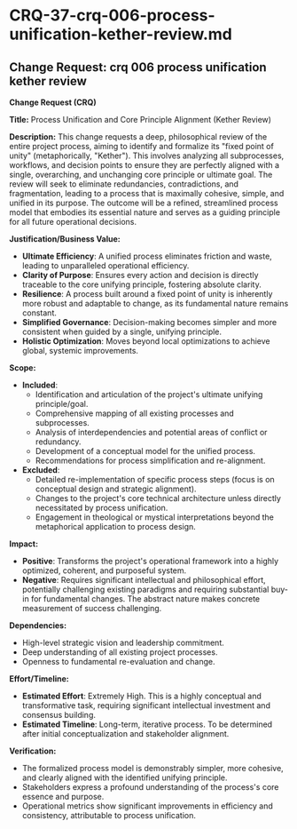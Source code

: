 # CRQ-37-crq-006-process-unification-kether-review.md

## Change Request: crq 006 process unification kether review
**Change Request (CRQ)**

**Title:** Process Unification and Core Principle Alignment (Kether Review)

**Description:**
This change requests a deep, philosophical review of the entire project process, aiming to identify and formalize its "fixed point of unity" (metaphorically, "Kether"). This involves analyzing all subprocesses, workflows, and decision points to ensure they are perfectly aligned with a single, overarching, and unchanging core principle or ultimate goal. The review will seek to eliminate redundancies, contradictions, and fragmentation, leading to a process that is maximally cohesive, simple, and unified in its purpose. The outcome will be a refined, streamlined process model that embodies its essential nature and serves as a guiding principle for all future operational decisions.

**Justification/Business Value:**
*   **Ultimate Efficiency**: A unified process eliminates friction and waste, leading to unparalleled operational efficiency.
*   **Clarity of Purpose**: Ensures every action and decision is directly traceable to the core unifying principle, fostering absolute clarity.
*   **Resilience**: A process built around a fixed point of unity is inherently more robust and adaptable to change, as its fundamental nature remains constant.
*   **Simplified Governance**: Decision-making becomes simpler and more consistent when guided by a single, unifying principle.
*   **Holistic Optimization**: Moves beyond local optimizations to achieve global, systemic improvements.

**Scope:**
*   **Included**:
    *   Identification and articulation of the project's ultimate unifying principle/goal.
    *   Comprehensive mapping of all existing processes and subprocesses.
    *   Analysis of interdependencies and potential areas of conflict or redundancy.
    *   Development of a conceptual model for the unified process.
    *   Recommendations for process simplification and re-alignment.
*   **Excluded**:
    *   Detailed re-implementation of specific process steps (focus is on conceptual design and strategic alignment).
    *   Changes to the project's core technical architecture unless directly necessitated by process unification.
    *   Engagement in theological or mystical interpretations beyond the metaphorical application to process design.

**Impact:**
*   **Positive**: Transforms the project's operational framework into a highly optimized, coherent, and purposeful system.
*   **Negative**: Requires significant intellectual and philosophical effort, potentially challenging existing paradigms and requiring substantial buy-in for fundamental changes. The abstract nature makes concrete measurement of success challenging.

**Dependencies:**
*   High-level strategic vision and leadership commitment.
*   Deep understanding of all existing project processes.
*   Openness to fundamental re-evaluation and change.

**Effort/Timeline:**
*   **Estimated Effort**: Extremely High. This is a highly conceptual and transformative task, requiring significant intellectual investment and consensus building.
*   **Estimated Timeline**: Long-term, iterative process. To be determined after initial conceptualization and stakeholder alignment.

**Verification:**
*   The formalized process model is demonstrably simpler, more cohesive, and clearly aligned with the identified unifying principle.
*   Stakeholders express a profound understanding of the process's core essence and purpose.
*   Operational metrics show significant improvements in efficiency and consistency, attributable to process unification.
